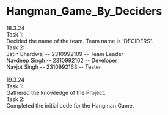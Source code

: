 # Hangman_Game_By_Deciders
18.3.24 <br>
        Task 1: <br>
              Decided the name of the team.
              Team name is 'DECIDERS'. <br>
        Task 2: <br>
              Jatin Bhardwaj -- 2310992109 -- Team Leader <br>
              Navdeep Singh -- 2310992162 -- Developer <br>
              Navjot Singh -- 2310992163 -- Tester <br>
<br>
19.3.24 <br>
        Task 1: <br>
              Gathered the knowledge of the Project. <br>
        Task 2:<br>
              Completed the initial code for the Hangman Game.
